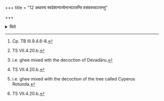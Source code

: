 +++
title = "12 अथास्य स्वदेशानाज्येनाभ्यञ्जन्ति वसवस्त्वाञ्जन्तु"

+++

<details><summary>थिते</summary>

12. Then they anoint[^1] their respective regions ( on the body of the horse) with ghee; the chief queen with (ghee) mixed with bdelium with vasavastvāñjantu...[^2], the favourite queen with (ghee) mixed with Kasāmbu,[^3] with rudrāḥ[^2]... and the deserted queen with (ghee) mixed with Mustakr̥t[^4]... with ādityāḥ....[^2]   

[^1]: Cp. TB III.9.4.6-8.  

[^2]: TS VII.4.20.b.  

[^3]: i.e. ghee mixed wth the decoction of Devadāru.  

[^4]: i.e. ghee mixed with the decoction of the tree called Cyperus Rotunda.  
</details>
